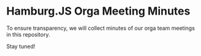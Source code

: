 # Hamburg.JS Orga Meeting Minutes

To ensure transparency, we will collect minutes of our orga team meetings in this repository.

Stay tuned!
